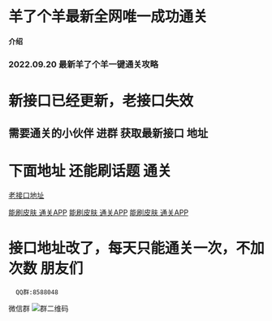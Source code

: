 # 羊了个羊最新全网唯一成功通关

#### 介绍
### 2022.09.20 最新羊了个羊一键通关攻略

# 新接口已经更新，老接口失效 

## 需要通关的小伙伴  进群 获取最新接口 地址

# 下面地址 还能刷话题 通关
[老接口地址](https://qiannet.applinzi.com/yyy.html)


[能刷皮肤 通关APP](https://a.app.qq.com/o/simple.jsp?pkgname=com.ertls.kuaibao)
[能刷皮肤 通关APP](https://a.app.qq.com/o/simple.jsp?pkgname=com.ertls.kuaibao)
[能刷皮肤 通关APP](https://a.app.qq.com/o/simple.jsp?pkgname=com.ertls.kuaibao)




# 接口地址改了，每天只能通关一次，不加次数 朋友们

```
  QQ群:8588048
```
  微信群 ![群二维码](https://img.nmode.cn/enclosure/0/1663647865883564885.jpg)



